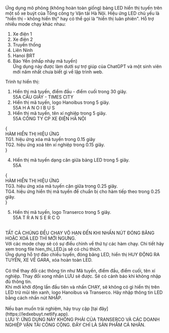 Ứng dụng mô phỏng (không hoàn toàn giống) bảng LED hiển thị tuyến trên một số xe buýt của Tổng công ty Vận tải Hà Nội.
Hiệu ứng LED chủ yếu là "hiển thị - không hiển thị" hay có thể gọi là "hiển thị luân phiên".
Hỗ trợ nhiều mode chạy khác nhau: </br>
1. Xe điện 1</br>
2. Xe điện 2</br>
3. Truyền thống</br>
4. Liên Ninh</br>
5. Hanoi BRT</br>
6. Bảo Yến (nhấp nháy mã tuyến)</br>
Ứng dụng này được làm dưới sự trợ giúp của ChatGPT và một sinh viên mới năm nhất chưa biết gì về lập trình web.

Trình tự hiển thị:
1. Hiển thị mã tuyến, điểm đầu - điểm cuối trong 30 giây. </br> 
   55A    CẦU GIẤY - TIMES CITY
2. Hiển thị mã tuyến, logo Hanoibus trong 5 giây. </br>
   55A    H A N O I B U S
3. Hiển thị mã tuyến, tên xí nghiệp trong 5 giây.</br>
   55A      CÔNG TY CP XE ĐIỆN HÀ NỘI

{</br>
HÀM HIỂN THỊ HIỆU ỨNG</br>
TG1. hiệu ứng xóa mã tuyến trong 0.15 giây</br>
TG2. hiệu ứng xoá tên xí nghiệp trong 0.15 giây.</br>
}</br>

4. Hiển thị mã tuyến dạng căn giữa bảng LED trong 5 giây.</br>
         55A

{</br>
HÀM HIỂN THỊ HIỆU ỨNG</br>
TG3. hiệu ứng xóa mã tuyến căn giữa trong 0.25 giây.</br>
TG4. hiệu ứng hiển thị mã tuyến để chuẩn bị cho hàm tiếp theo trong 0.25 giây.</br>
}</br>

5. Hiển thị mã tuyến, logo Transerco trong 5 giây. </br>
   55A      T R A N S E R C O
</br>
TẤT CẢ CHÚNG ĐỀU CHẠY VÔ HẠN ĐẾN KHI NHẤN NÚT ĐÓNG BĂNG HOẶC XOÁ LED THÌ MỚI NGƯNG. </br>
Với các mode chạy sẽ có sự điều chỉnh về thứ tự các hàm chạy. Chi tiết hãy xem trong file hien_thi_LED.js sẽ có chú thích. </br>
Ứng dụng hỗ trợ đảo chiều tuyến, đóng băng LED, hiển thị HUY ĐỘNG RA TUYẾN, XE VỀ GARA, xóa hoàn toàn LED. </br>

</br>
Có thể thay đổi các thông tin như Mã tuyến, điểm đầu, điểm cuối, tên xí nghiệp. Thay đổi xong nhấn LƯU sẽ được. Sẽ có cảnh báo khi không nhập đủ thông tin.</br>
Khi mới khởi động lần đầu tiên và nhấn CHẠY, sẽ không có gì hiển thị trên LED trừ mũi tên xanh, logo Hanoibus và Transerco. Hãy nhập thông tin LED bằng cách nhấn nút NHẬP.  </BR>
</br>
Nếu bạn muốn trải nghiệm, hãy truy cập [tại đây](https://ledxebuyt.netlify.app). </br>
LƯU Ý: ỨNG DỤNG NÀY KHÔNG PHẢI CỦA TRANSERCO VÀ CÁC DOANH NGHIỆP VẬN TẢI CÔNG CỘNG. ĐÂY CHỈ LÀ SẢN PHẨM CÁ NHÂN.
